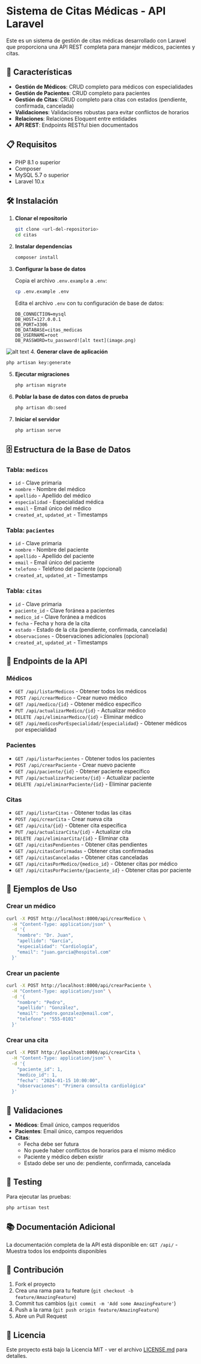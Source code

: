 # Sistema de Citas Médicas - API Laravel

Este es un sistema de gestión de citas médicas desarrollado con Laravel que proporciona una API REST completa para manejar médicos, pacientes y citas.

## 🚀 Características

- **Gestión de Médicos**: CRUD completo para médicos con especialidades
- **Gestión de Pacientes**: CRUD completo para pacientes
- **Gestión de Citas**: CRUD completo para citas con estados (pendiente, confirmada, cancelada)
- **Validaciones**: Validaciones robustas para evitar conflictos de horarios
- **Relaciones**: Relaciones Eloquent entre entidades
- **API REST**: Endpoints RESTful bien documentados

## 📋 Requisitos

- PHP 8.1 o superior
- Composer
- MySQL 5.7 o superior
- Laravel 10.x

## 🛠️ Instalación

1. **Clonar el repositorio**
   ```bash
   git clone <url-del-repositorio>
   cd citas
   ```

2. **Instalar dependencias**
   ```bash
   composer install
   ```

3. **Configurar la base de datos**
   
   Copia el archivo `.env.example` a `.env`:
   ```bash
   cp .env.example .env
   ```
   
   Edita el archivo `.env` con tu configuración de base de datos:
   ```env
   DB_CONNECTION=mysql
   DB_HOST=127.0.0.1
   DB_PORT=3306
   DB_DATABASE=citas_medicas
   DB_USERNAME=root
   DB_PASSWORD=tu_password![alt text](image.png)
   ```
![alt text](image-1.png)
4. **Generar clave de aplicación**
   ```bash
   php artisan key:generate
   ```

5. **Ejecutar migraciones**
   ```bash
   php artisan migrate
   ```

6. **Poblar la base de datos con datos de prueba**
   ```bash
   php artisan db:seed
   ```

7. **Iniciar el servidor**
   ```bash
   php artisan serve
   ```

## 🗄️ Estructura de la Base de Datos

### Tabla: `medicos`
- `id` - Clave primaria
- `nombre` - Nombre del médico
- `apellido` - Apellido del médico
- `especialidad` - Especialidad médica
- `email` - Email único del médico
- `created_at`, `updated_at` - Timestamps

### Tabla: `pacientes`
- `id` - Clave primaria
- `nombre` - Nombre del paciente
- `apellido` - Apellido del paciente
- `email` - Email único del paciente
- `telefono` - Teléfono del paciente (opcional)
- `created_at`, `updated_at` - Timestamps

### Tabla: `citas`
- `id` - Clave primaria
- `paciente_id` - Clave foránea a pacientes
- `medico_id` - Clave foránea a médicos
- `fecha` - Fecha y hora de la cita
- `estado` - Estado de la cita (pendiente, confirmada, cancelada)
- `observaciones` - Observaciones adicionales (opcional)
- `created_at`, `updated_at` - Timestamps

## 📡 Endpoints de la API

### Médicos
- `GET /api/listarMedicos` - Obtener todos los médicos
- `POST /api/crearMedico` - Crear nuevo médico
- `GET /api/medico/{id}` - Obtener médico específico
- `PUT /api/actualizarMedico/{id}` - Actualizar médico
- `DELETE /api/eliminarMedico/{id}` - Eliminar médico
- `GET /api/medicosPorEspecialidad/{especialidad}` - Obtener médicos por especialidad

### Pacientes
- `GET /api/listarPacientes` - Obtener todos los pacientes
- `POST /api/crearPaciente` - Crear nuevo paciente
- `GET /api/paciente/{id}` - Obtener paciente específico
- `PUT /api/actualizarPaciente/{id}` - Actualizar paciente
- `DELETE /api/eliminarPaciente/{id}` - Eliminar paciente

### Citas
- `GET /api/listarCitas` - Obtener todas las citas
- `POST /api/crearCita` - Crear nueva cita
- `GET /api/cita/{id}` - Obtener cita específica
- `PUT /api/actualizarCita/{id}` - Actualizar cita
- `DELETE /api/eliminarCita/{id}` - Eliminar cita
- `GET /api/citasPendientes` - Obtener citas pendientes
- `GET /api/citasConfirmadas` - Obtener citas confirmadas
- `GET /api/citasCanceladas` - Obtener citas canceladas
- `GET /api/citasPorMedico/{medico_id}` - Obtener citas por médico
- `GET /api/citasPorPaciente/{paciente_id}` - Obtener citas por paciente

## 📝 Ejemplos de Uso

### Crear un médico
```bash
curl -X POST http://localhost:8000/api/crearMedico \
  -H "Content-Type: application/json" \
  -d '{
    "nombre": "Dr. Juan",
    "apellido": "García",
    "especialidad": "Cardiología",
    "email": "juan.garcia@hospital.com"
  }'
```

### Crear un paciente
```bash
curl -X POST http://localhost:8000/api/crearPaciente \
  -H "Content-Type: application/json" \
  -d '{
    "nombre": "Pedro",
    "apellido": "González",
    "email": "pedro.gonzalez@email.com",
    "telefono": "555-0101"
  }'
```

### Crear una cita
```bash
curl -X POST http://localhost:8000/api/crearCita \
  -H "Content-Type: application/json" \
  -d '{
    "paciente_id": 1,
    "medico_id": 1,
    "fecha": "2024-01-15 10:00:00",
    "observaciones": "Primera consulta cardiológica"
  }'
```

## 🔧 Validaciones

- **Médicos**: Email único, campos requeridos
- **Pacientes**: Email único, campos requeridos
- **Citas**: 
  - Fecha debe ser futura
  - No puede haber conflictos de horarios para el mismo médico
  - Paciente y médico deben existir
  - Estado debe ser uno de: pendiente, confirmada, cancelada

## 🧪 Testing

Para ejecutar las pruebas:
```bash
php artisan test
```

## 📚 Documentación Adicional

La documentación completa de la API está disponible en:
`GET /api/` - Muestra todos los endpoints disponibles

## 🤝 Contribución

1. Fork el proyecto
2. Crea una rama para tu feature (`git checkout -b feature/AmazingFeature`)
3. Commit tus cambios (`git commit -m 'Add some AmazingFeature'`)
4. Push a la rama (`git push origin feature/AmazingFeature`)
5. Abre un Pull Request

## 📄 Licencia

Este proyecto está bajo la Licencia MIT - ver el archivo [LICENSE.md](LICENSE.md) para detalles.
